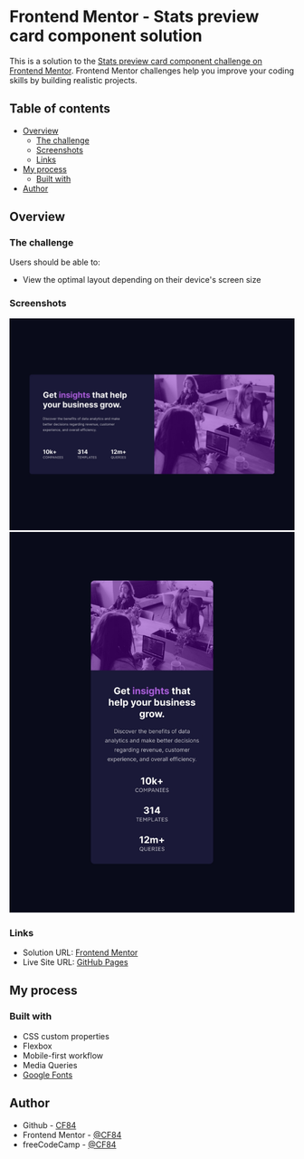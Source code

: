 # Frontend Mentor - Stats preview card component solution

This is a solution to the [Stats preview card component challenge on Frontend Mentor](https://www.frontendmentor.io/challenges/stats-preview-card-component-8JqbgoU62). Frontend Mentor challenges help you improve your coding skills by building realistic projects. 

## Table of contents

- [Overview](#overview)
  - [The challenge](#the-challenge)
  - [Screenshots](#screenshots)
  - [Links](#links)
- [My process](#my-process)
  - [Built with](#built-with)
- [Author](#author)

## Overview

### The challenge

Users should be able to:

- View the optimal layout depending on their device's screen size

### Screenshots

![](./screenshot1.jpg)
![](./screenshot2.jpg)

### Links

- Solution URL: [Frontend Mentor](https://www.frontendmentor.io/solutions/stats-preview-card-component-using-flexbox-EPc8ITAHCq)
- Live Site URL: [GitHub Pages](https://cf84.github.io/Frontend-Mentor/04%20-%20Stats%20preview%20card%20component/)



## My process

### Built with

- CSS custom properties
- Flexbox
- Mobile-first workflow
- Media Queries
- [Google Fonts](https://fonts.google.com/)


## Author

- Github - [CF84](https://github.com/CF84)
- Frontend Mentor - [@CF84](https://www.frontendmentor.io/profile/CF84)
- freeCodeCamp - [@CF84](https://www.freecodecamp.org/C84)

